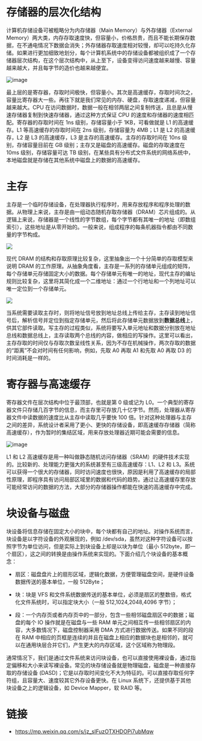 # 存储器的层次化结构

计算机存储设备可被粗略分为内存储器（Main Memory）与外存储器（External Memory）两大类，内存存取速度快，但容量小，价格昂贵，而且不能长期保存数据，在不通电情况下数据会消失；外存储器存取速度相对较慢，却可以吃持久化存储。如果进行更加细致地划分，每个计算机系统中的存储设备都被组织成了一个存储器层次结构，在这个层次结构中，从上至下，设备变得访问速度越来越慢、容量越来越大，并且每字节的造价也越来越便宜。

![image](https://i.postimg.cc/rFW51qg9/image.png)

最上层的是寄存器，存取时间极快，但容量小。其次是高速缓存，存取时间次之，容量比寄存器大一些。再往下就是我们常见的内存、硬盘，存取速度递减，但容量越来越大。CPU 在访问数据时，数据一般在相邻两层之间复制传送，且总是从慢速存储器复制到快速存储器，通过这种方式保证 CPU 的速度和存储器的速度相匹配。寄存器的存取时间在 1ns 级别，存储容量小于 1KB，可看做就是 L1 的高速缓存。L1 等高速缓存的存取时间在 2ns 级别，存储容量为 4MB；L1 是 L2 的高速缓存，L2 是 L3 的高速缓存，L3 是主存的高速缓存。主存的存取时间在 10ns 级别，存储容量目前在 GB 级别；主存又是磁盘的高速缓存。磁盘的存取速度在 10ms 级别，存储容量可达 TB 级别，在某些具有分布式文件系统的网络系统中，本地磁盘就是存储在其他系统中磁盘上的数据的高速缓存。

# 主存

主存是一个临时存储设备，在处理器执行程序时，用来存放程序和程序处理的数据。从物理上来说，主存是由一组动态随机存取存储器（DRAM）芯片组成的。从逻辑上来说，存储器是一个线性的字节数组，每个字节都有其唯一的地址（即数组索引），这些地址是从零开始的。一般来说，组成程序的每条机器指令都由不同数量的字节构成。

![](https://ww1.sinaimg.cn/large/007rAy9hly1g1k31pnn4vj30am06d0sl.jpg)

现代 DRAM 的结构和存取原理比较复杂，这里抽象出一个十分简单的存取模型来说明 DRAM 的工作原理。从抽象角度看，主存是一系列的存储单元组成的矩阵，每个存储单元存储固定大小的数据。每个存储单元有唯一的地址，现代主存的编址规则比较复杂，这里将其简化成一个二维地址：通过一个行地址和一个列地址可以唯一定位到一个存储单元。

![](https://i.postimg.cc/Y9240r9b/image.png)

当系统需要读取主存时，则将地址信号放到地址总线上传给主存，主存读到地址信号后，解析信号并定位到指定存储单元，然后将此存储单元数据放到**数据总线**上，供其它部件读取。写主存的过程类似，系统将要写入单元地址和数据分别放在地址总线和数据总线上，主存读取两个总线的内容，做相应的写操作。这里可以看出，主存存取的时间仅与存取次数呈线性关系，因为不存在机械操作，两次存取的数据的“距离”不会对时间有任何影响，例如，先取 A0 再取 A1 和先取 A0 再取 D3 的时间消耗是一样的。

# 寄存器与高速缓存

寄存器文件在层次结构中位于最顶部，也就是第 0 级或记为 L0。一个典型的寄存器文件只存储几百字节的信息，而主存里可存放几十亿字节。然而，处理器从寄存器文件中读数据的速度比从主存中读取几乎要快 100 倍。针对这种处理器与主存之间的差异，系统设计者采用了更小、更快的存储设备，即高速缓存存储器（简称高速缓存），作为暂时的集结区域，用来存放处理器近期可能会需要的信息。

![image](https://user-images.githubusercontent.com/5803001/52270789-eb303780-297c-11e9-938f-788ea6526bd3.png)

L1 和 L2 高速缓存是用一种叫做静态随机访问存储器（SRAM）的硬件技术实现的。比较新的、处理能力更强大的系统甚至有三级高速缓存：L1、L2 和 L3。系统可以获得一个很大的存储器，同时访问速度也很快，原因是利用了高速缓存的局部性原理，即程序具有访问局部区域里的数据和代码的趋势。通过让高速缓存里存放可能经常访问的数据的方法，大部分的存储器操作都能在快速的高速缓存中完成。

# 块设备与磁盘

块设备将信息存储在固定大小的块中，每个块都有自己的地址。对操作系统而言，块设备是以字符设备的外观展现的，例如 /dev/sda，虽然对这种字符设备可以按照字节为单位访问，但是实际上到块设备上却是以块为单位（最小 512byte，即一个扇区），这之间的转换是由操作系统来实现的。下面介绍几个块设备的基本概念：

- 扇区：磁盘盘片上的扇形区域，逻辑化数据，方便管理磁盘空间，是硬件设备数据传送的基本单位，一般 512Byte；

- 块：块是 VFS 和文件系统数据传送的基本单位，必须是扇区的整数倍，格式化文件系统时，可以指定块大小（一般 512,1024,2048,4096 字节）；

- 段：一个内存页或者内存页中的一部分，包含一些相邻磁盘扇区中的数据；磁盘的每个 IO 操作就是在磁盘与一些 RAM 单元之间相互传一些相邻扇区的内容，大多数情况下，磁盘控制器采用 DMA 方式进行数据传送。如果不同的段在 RAM 中相应的页框是连续的并且在磁盘上相应的数据块也是相邻的，就可以在通用块层合并它们，产生更大的内存区域，这个区域称为物理段。

通常情况下，我们是通过文件系统来访问块设备，也可以直接使用裸设备，通过指定偏移和大小来读写裸设备。常见的块存储设备就是物理磁盘，磁盘是一种直接存取的存储设备 (DASD)；它是以存取时间变化不大为特征的。可以直接存取任何字符组，且容量大、速度较其它外存设备更快。在 Linux 系统下，还提供基于其他块设备之上的逻辑设备，如 Device Mapper，软 RAID 等。

# 链接

- https://mp.weixin.qq.com/s/jz_sIFuzOTXHDOPi7ubMqw
